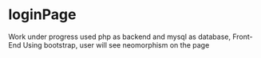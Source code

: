 # loginPage
Work under progress used php as backend and mysql as database,
Front-End Using bootstrap,
user will see neomorphism on the page 
